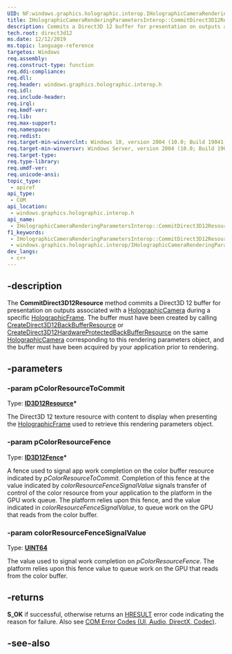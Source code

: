 ```yaml
---
UID: NF:windows.graphics.holographic.interop.IHolographicCameraRenderingParametersInterop.CommitDirect3D12Resource
title: IHolographicCameraRenderingParametersInterop::CommitDirect3D12Resource
description: Commits a Direct3D 12 buffer for presentation on outputs associated with the [HolographicCamera](/uwp/api/windows.graphics.holographic.holographiccamera).
tech.root: direct3d12
ms.date: 12/12/2019
ms.topic: language-reference
targetos: Windows
req.assembly: 
req.construct-type: function
req.ddi-compliance: 
req.dll: 
req.header: windows.graphics.holographic.interop.h
req.idl: 
req.include-header: 
req.irql: 
req.kmdf-ver: 
req.lib: 
req.max-support: 
req.namespace: 
req.redist: 
req.target-min-winverclnt: Windows 10, version 2004 (10.0; Build 19041)
req.target-min-winversvr: Windows Server, version 2004 (10.0; Build 19041)
req.target-type: 
req.type-library: 
req.umdf-ver: 
req.unicode-ansi: 
topic_type:
 - apiref
api_type:
 - COM
api_location:
 - windows.graphics.holographic.interop.h
api_name:
 - IHolographicCameraRenderingParametersInterop::CommitDirect3D12Resource
f1_keywords:
 - IHolographicCameraRenderingParametersInterop::CommitDirect3D12Resource
 - windows.graphics.holographic.interop/IHolographicCameraRenderingParametersInterop::CommitDirect3D12Resource
dev_langs:
 - c++
---
```


## -description

The **CommitDirect3D12Resource** method commits a Direct3D 12 buffer for presentation on outputs associated with a [HolographicCamera](/uwp/api/windows.graphics.holographic.holographiccamera) during a specific [HolographicFrame](/uwp/api/windows.graphics.holographic.holographicframe). The buffer must have been created by calling [CreateDirect3D12BackBufferResource](/windows/win32/api/windows.graphics.holographic.interop/nf-windows-graphics-holographic-interop-iholographiccamerainterop-createdirect3d12backbufferresource) or [CreateDirect3D12HardwareProtectedBackBufferResource](nf-windows-graphics-holographic-interop-iholographiccamerainterop-createdirect3d12hardwareprotectedbackbufferresource.md) on the same [HolographicCamera](/uwp/api/windows.graphics.holographic.holographiccamera) corresponding to this rendering parameters object, and the buffer must have been acquired by your application prior to rendering.

## -parameters

### -param pColorResourceToCommit

Type: **[ID3D12Resource](/windows/win32/api/d3d12/nn-d3d12-id3d12resource)\***

The Direct3D 12 texture resource with content to display when presenting the [HolographicFrame](/uwp/api/windows.graphics.holographic.holographicframe) used to retrieve this rendering parameters object.

### -param pColorResourceFence

Type: **[ID3D12Fence](/windows/win32/api/d3d12/nn-d3d12-id3d12fence)\***

A fence used to signal app work completion on the color buffer resource indicated by *pColorResourceToCommit*. Completion of this fence at the value indicated by *colorResourceFenceSignalValue* signals transfer of control of the color resource from your application to the platform in the GPU work queue. The platform relies upon this fence, and the value indicated in *colorResourceFenceSignalValue*, to queue work on the GPU that reads from the color buffer.

### -param colorResourceFenceSignalValue

Type: **[UINT64](/windows/win32/winprog/windows-data-types)**

The value used to signal work completion on *pColorResourceFence*. The platform relies upon this fence value to queue work on the GPU that reads from the color buffer.

## -returns

**S_OK** if successful, otherwise returns an [HRESULT](/windows/win32/com/structure-of-com-error-codes) error code indicating the  reason for failure. Also see [COM Error Codes (UI, Audio, DirectX, Codec)](/windows/win32/com/com-error-codes-10).

## -see-also

